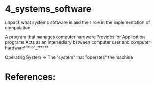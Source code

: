 # 4_systems_software

unpack what systems software is and their role in the implementation of computation.

A program that manages computer hardware
    Provides for Application programs
        Acts as an intemediary between computer user and computer hardwareᶜⁱᵗᵃᵗⁱᴼⁿ_ⁿᵉᵉᵈᵉᵈ

Operating System => The "system" that "operates" the machine
# References:
